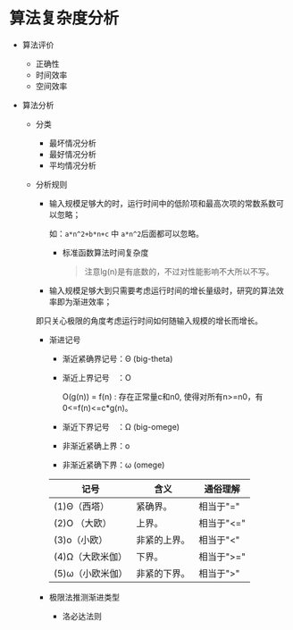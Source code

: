 # 算法复杂度分析

+ 算法评价
  + 正确性
  + 时间效率
  + 空间效率

+ 算法分析

  + 分类

    + 最坏情况分析	
    + 最好情况分析
    + 平均情况分析

  + 分析规则

    + 输入规模足够大的时，运行时间中的低阶项和最高次项的常数系数可以忽略；

      如：`a*n^2+b*n+c` 中 `a*n^2`后面都可以忽略。

      + 标准函数算法时间复杂度

        > 注意lg(n)是有底数的，不过对性能影响不大所以不写。

    +  输入规模足够大到只需要考虑运行时间的增长量级时，研究的算法效率即为渐进效率；

      即只关心极限的角度考虑运行时间如何随输入规模的增长而增长。

      + 渐进记号

        + 渐近紧确界记号：Θ (big-theta)

        + 渐近上界记号 ：O

          O(g(n)) = f(n) : 存在正常量c和n0, 使得对所有n>=n0，有0<=f(n)<=c*g(n)。

        + 渐近下界记号 ：Ω (big-omege)

        + 非渐近紧确上界：o

        + 非渐近紧确下界：ω (omege)

        | 记号             | 含义         | 通俗理解   |
        | ---------------- | ------------ | ---------- |
        | (1)Θ（西塔）     | 紧确界。     | 相当于"="  |
        | (2)O （大欧）    | 上界。       | 相当于"<=" |
        | (3)o（小欧）     | 非紧的上界。 | 相当于"<"  |
        | (4)Ω（大欧米伽） | 下界。       | 相当于">=" |
        | (5)ω（小欧米伽） | 非紧的下界。 | 相当于">"  |

      + 极限法推测渐进类型

        + 洛必达法则

